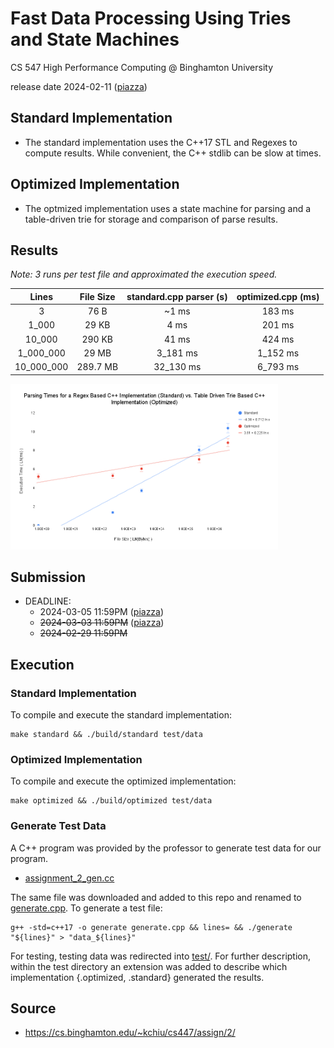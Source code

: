 # Fast Data Processing Using Tries and State Machines

CS 547 High Performance Computing @ Binghamton University

release date 2024-02-11 ([piazza](https://piazza.com/class/lrkxtzhdnc831h/post/67))

## Standard Implementation

* The standard implementation uses the C++17 STL and Regexes to compute
  results. While convenient, the C++ stdlib can be slow at times.

## Optimized Implementation

* The optmized implementation uses a state machine for parsing and a table-driven
  trie for storage and comparison of parse results.

## Results

_Note: 3 runs per test file and approximated the execution speed._

| Lines                       | File Size                 | standard.cpp parser (s)    | optimized.cpp (ms)        |
|-----------------------------|---------------------------|----------------------------|---------------------------|
| <center>3</center>          | <center>76 B</center>     | <center>~1 ms</center>     | <center>183 ms</center>   |
| <center>1_000</center>      | <center>29 KB</center>    | <center>4 ms</center>      | <center>201 ms</center>   |
| <center>10_000</center>     | <center>290 KB</center>   | <center>41 ms</center>     | <center>424 ms</center>   |
| <center>1_000_000</center>  | <center>29 MB</center>    | <center>3_181 ms</center>  | <center>1_152 ms</center> |
| <center>10_000_000</center> | <center>289.7 MB</center> | <center>32_130 ms</center> | <center>6_793 ms</center> |

<img width="85%" src="./figures/results.png" alt="Parsing Times for a Regex Implementation vs. Table Driven Trie Implementation."/>

## Submission

* DEADLINE:
    * 2024-03-05 11:59PM ([piazza](https://piazza.com/class/lrkxtzhdnc831h/post/111))
    * ~~2024-03-03 11:59PM~~ ([piazza](https://piazza.com/class/lrkxtzhdnc831h/post/97))
    * ~~2024-02-29 11:59PM~~

## Execution

### Standard Implementation

To compile and execute the standard implementation:

```shell
make standard && ./build/standard test/data
```

### Optimized Implementation

To compile and execute the optimized implementation:

```shell
make optimized && ./build/optimized test/data
```

### Generate Test Data

A C++ program was provided by the professor to generate test data for our program.

* [assignment_2_gen.cc](https://cdn-uploads.piazza.com/paste/jzm3q3u8zkr2v1/459abbb60ec2ba06bfe3d7f9186d40bcd93636b523a27fb456ef6422c9ebe25f/assignment_2_gen.cc)

The same file was downloaded and added to this repo and renamed to [generate.cpp](./generate.cpp). To
generate a test file:

```shell
g++ -std=c++17 -o generate generate.cpp && lines= && ./generate "${lines}" > "data_${lines}"
```

For testing, testing data was redirected into [test/](./test). For further description, within
the test directory an extension was added to describe which implementation {.optimized, .standard}
generated the results.

## Source

* https://cs.binghamton.edu/~kchiu/cs447/assign/2/
